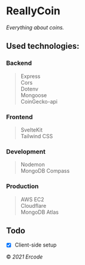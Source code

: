 # ReallyCoin
*Everything about coins.*

## Used technologies:
### Backend
> Express \
Cors \
Dotenv \
Mongoose \
CoinGecko-api

### Frontend
> SvelteKit \
Tailwind CSS

### Development
> Nodemon \
> MongoDB Compass

### Production
> AWS EC2\
Cloudflare \
MongoDB Atlas

## Todo
  * [x] Client-side setup

&copy; *2021 Ercode*
